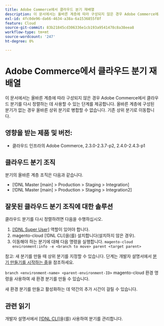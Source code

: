 ```yaml
---
title: Adobe Commerce에서 클라우드 분기 재배열
description: 이 문서에서는 올바른 계층에 따라 구성되지 않은 경우 Adobe Commerce에서 클라우드 분기를 다시 정렬하는 데 사용할 수 있는 단계를 제공합니다. 올바른 계층에 구성된 분기가 없는 경우 올바른 상위 분기로 병합할 수 없습니다. 기존 상위 분기로 이동합니다.
exl-id: 4fc0de96-da66-4634-a38a-6a1536855f8f
feature: Cloud
source-git-commit: 83b21845cd306336e1cb193a9541478c8a38eea8
workflow-type: tm+mt
source-wordcount: '247'
ht-degree: 0%

---
```


# Adobe Commerce에서 클라우드 분기 재배열

이 문서에서는 올바른 계층에 따라 구성되지 않은 경우 Adobe Commerce에서 클라우드 분기를 다시 정렬하는 데 사용할 수 있는 단계를 제공합니다. 올바른 계층에 구성된 분기가 없는 경우 올바른 상위 분기로 병합할 수 없습니다. 기존 상위 분기로 이동합니다.

## 영향을 받는 제품 및 버전:

* 클라우드 인프라의 Adobe Commerce, 2.3.0-2.3.7-p2, 2.4.0-2.4.3-p1

## 클라우드 분기 조직

분기의 올바른 계층 조직은 다음과 같습니다.

* [!DNL Master [main] > Production > Staging > Integration]
* [!DNL Master [main] > Production > Staging > Integration2]

## 잘못된 클라우드 분기 조직에 대한 솔루션

클라우드 분기를 다시 정렬하려면 다음을 수행하십시오.

1. [[!DNL Super User]](https://experienceleague.adobe.com/docs/commerce-cloud-service/user-guide/project/user-access.html) 역할이 있어야 합니다.
1. magento-cloud [!DNL CLI]을(를) 설치합니다(설치하지 않은 경우).
1. 이동해야 하는 분기에 대해 다음 명령을 실행합니다.
   `magento-cloud environment:info -e <branch to move> parent <target parent>`

참고: 새 분기를 만들 때 상위 분기를 지정할 수 있습니다. 단계는 개발자 설명서에서 [분기 만들기를 시작하는 중](https://devdocs.magento.com/cloud/env/environments-start.html#getstarted)을 참조하세요.

`branch <environment-name> <parent-environment-ID>` magento-cloud 환경 명령을 사용하여 새 환경 분기를 만들 수 있습니다.

새 환경 분기를 만들고 활성화하는 데 약간의 추가 시간이 걸릴 수 있습니다.

## 관련 읽기

개발자 설명서에서 [ [!DNL CLI]](https://devdocs.magento.com/cloud/env/environments-start.html)을(를) 사용하여 분기를 관리합니다.
